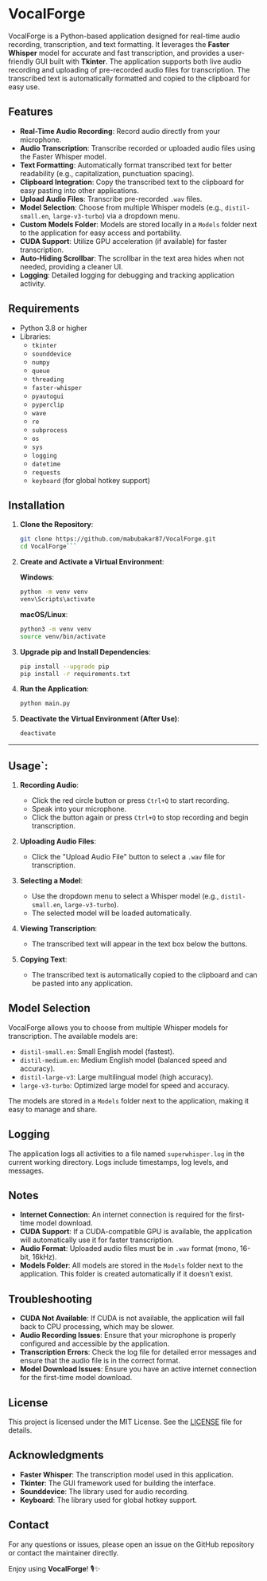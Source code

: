 # VocalForge

VocalForge is a Python-based application designed for real-time audio recording, transcription, and text formatting. It leverages the **Faster Whisper** model for accurate and fast transcription, and provides a user-friendly GUI built with **Tkinter**. The application supports both live audio recording and uploading of pre-recorded audio files for transcription. The transcribed text is automatically formatted and copied to the clipboard for easy use.

## Features

- **Real-Time Audio Recording**: Record audio directly from your microphone.
- **Audio Transcription**: Transcribe recorded or uploaded audio files using the Faster Whisper model.
- **Text Formatting**: Automatically format transcribed text for better readability (e.g., capitalization, punctuation spacing).
- **Clipboard Integration**: Copy the transcribed text to the clipboard for easy pasting into other applications.
- **Upload Audio Files**: Transcribe pre-recorded `.wav` files.
- **Model Selection**: Choose from multiple Whisper models (e.g., `distil-small.en`, `large-v3-turbo`) via a dropdown menu.
- **Custom Models Folder**: Models are stored locally in a `Models` folder next to the application for easy access and portability.
- **CUDA Support**: Utilize GPU acceleration (if available) for faster transcription.
- **Auto-Hiding Scrollbar**: The scrollbar in the text area hides when not needed, providing a cleaner UI.
- **Logging**: Detailed logging for debugging and tracking application activity.

## Requirements

- Python 3.8 or higher
- Libraries:
  - `tkinter`
  - `sounddevice`
  - `numpy`
  - `queue`
  - `threading`
  - `faster-whisper`
  - `pyautogui`
  - `pyperclip`
  - `wave`
  - `re`
  - `subprocess`
  - `os`
  - `sys`
  - `logging`
  - `datetime`
  - `requests`
  - `keyboard` (for global hotkey support)
  
## Installation

1. **Clone the Repository**:  
   ```bash
   git clone https://github.com/mabubakar87/VocalForge.git
   cd VocalForge```
   
2. **Create and Activate a Virtual Environment**:  

   **Windows**:  
   ```bash
   python -m venv venv
   venv\Scripts\activate
   ```

   **macOS/Linux**:  
   ```bash
   python3 -m venv venv
   source venv/bin/activate
   ```

3. **Upgrade pip and Install Dependencies**:  
   ```bash
   pip install --upgrade pip
   pip install -r requirements.txt
   ```

4. **Run the Application**:  
   ```bash
   python main.py
   ```

5. **Deactivate the Virtual Environment (After Use)**:  
   ```bash
   deactivate
   ```

---


## Usage`:

1. **Recording Audio**:
   - Click the red circle button or press `Ctrl+Q` to start recording.
   - Speak into your microphone.
   - Click the button again or press `Ctrl+Q` to stop recording and begin transcription.

2. **Uploading Audio Files**:
   - Click the "Upload Audio File" button to select a `.wav` file for transcription.

3. **Selecting a Model**:
   - Use the dropdown menu to select a Whisper model (e.g., `distil-small.en`, `large-v3-turbo`).
   - The selected model will be loaded automatically.

4. **Viewing Transcription**:
   - The transcribed text will appear in the text box below the buttons.

5. **Copying Text**:
   - The transcribed text is automatically copied to the clipboard and can be pasted into any application.
   
## Model Selection

VocalForge allows you to choose from multiple Whisper models for transcription. The available models are:

- `distil-small.en`: Small English model (fastest).
- `distil-medium.en`: Medium English model (balanced speed and accuracy).
- `distil-large-v3`: Large multilingual model (high accuracy).
- `large-v3-turbo`: Optimized large model for speed and accuracy.

The models are stored in a `Models` folder next to the application, making it easy to manage and share.

## Logging

The application logs all activities to a file named `superwhisper.log` in the current working directory. Logs include timestamps, log levels, and messages.

## Notes

- **Internet Connection**: An internet connection is required for the first-time model download.
- **CUDA Support**: If a CUDA-compatible GPU is available, the application will automatically use it for faster transcription.
- **Audio Format**: Uploaded audio files must be in `.wav` format (mono, 16-bit, 16kHz).
- **Models Folder**: All models are stored in the `Models` folder next to the application. This folder is created automatically if it doesn’t exist.

## Troubleshooting

- **CUDA Not Available**: If CUDA is not available, the application will fall back to CPU processing, which may be slower.
- **Audio Recording Issues**: Ensure that your microphone is properly configured and accessible by the application.
- **Transcription Errors**: Check the log file for detailed error messages and ensure that the audio file is in the correct format.
- **Model Download Issues**: Ensure you have an active internet connection for the first-time model download.

## License

This project is licensed under the MIT License. See the [LICENSE](LICENSE) file for details.

## Acknowledgments

- **Faster Whisper**: The transcription model used in this application.
- **Tkinter**: The GUI framework used for building the interface.
- **Sounddevice**: The library used for audio recording.
- **Keyboard**: The library used for global hotkey support.

## Contact

For any questions or issues, please open an issue on the GitHub repository or contact the maintainer directly.

Enjoy using **VocalForge**! 🎙️✨